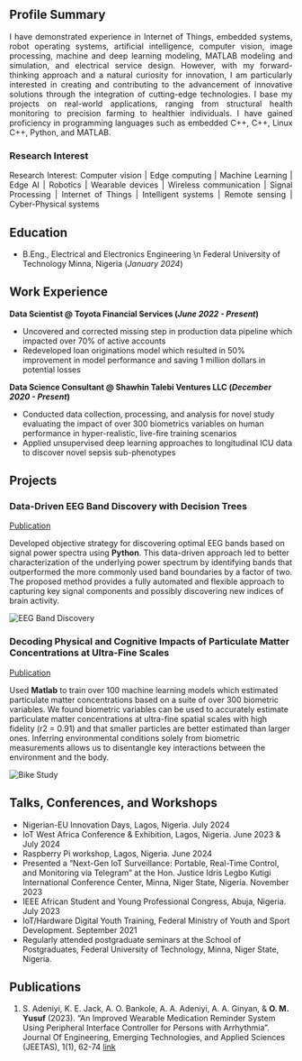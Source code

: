 ## Profile Summary
<div style='text-align: justify;'>
  I have demonstrated experience in Internet of Things, embedded systems, robot operating systems, artificial intelligence, computer vision, image processing,    machine and deep learning modeling, MATLAB modeling and simulation, and electrical service design. However, with my forward-thinking approach and a natural curiosity for innovation, I am particularly interested in creating and contributing to the advancement of innovative solutions through the integration of cutting-edge technologies. I base my projects on real-world applications, ranging from structural health monitoring to precision farming to healthier individuals. I have gained proficiency in programming languages such as embedded C++, C++, Linux C++, Python, and MATLAB.
  
</div>


### Research Interest
<div style='text-align: justify;'>
Research Interest: Computer vision | Edge computing | Machine Learning | Edge AI | Robotics | Wearable devices | Wireless communication | Signal Processing | Internet of Things | Intelligent systems | Remote sensing | Cyber-Physical systems
  
</div>

## Education	 			        		
- B.Eng., Electrical and Electronics Engineering
  \n Federal University of Technology Minna, Nigeria (_January 2024_)
  

## Work Experience
**Data Scientist @ Toyota Financial Services (_June 2022 - Present_)**
- Uncovered and corrected missing step in production data pipeline which impacted over 70% of active accounts
- Redeveloped loan originations model which resulted in 50% improvement in model performance and saving 1 million dollars in potential losses

**Data Science Consultant @ Shawhin Talebi Ventures LLC (_December 2020 - Present_)**
- Conducted data collection, processing, and analysis for novel study evaluating the impact of over 300 biometrics variables on human performance in hyper-realistic, live-fire training scenarios
- Applied unsupervised deep learning approaches to longitudinal ICU data to discover novel sepsis sub-phenotypes

## Projects
### Data-Driven EEG Band Discovery with Decision Trees
[Publication](https://www.mdpi.com/1424-8220/22/8/3048)

Developed objective strategy for discovering optimal EEG bands based on signal power spectra using **Python**. This data-driven approach led to better characterization of the underlying power spectrum by identifying bands that outperformed the more commonly used band boundaries by a factor of two. The proposed method provides a fully automated and flexible approach to capturing key signal components and possibly discovering new indices of brain activity.

![EEG Band Discovery](/assets/img/eeg_band_discovery.jpeg)

### Decoding Physical and Cognitive Impacts of Particulate Matter Concentrations at Ultra-Fine Scales
[Publication](https://www.mdpi.com/1424-8220/22/11/4240)

Used **Matlab** to train over 100 machine learning models which estimated particulate matter concentrations based on a suite of over 300 biometric variables. We found biometric variables can be used to accurately estimate particulate matter concentrations at ultra-fine spatial scales with high fidelity (r2 = 0.91) and that smaller particles are better estimated than larger ones. Inferring environmental conditions solely from biometric measurements allows us to disentangle key interactions between the environment and the body.

![Bike Study](/assets/img/bike_study.jpeg)

## Talks, Conferences, and Workshops
- Nigerian-EU Innovation Days, Lagos, Nigeria. July 2024
- IoT West Africa Conference & Exhibition, Lagos, Nigeria. June 2023 & July 2024
- Raspberry Pi workshop, Lagos, Nigeria. June 2024
- Presented a “Next-Gen IoT Surveillance: Portable, Real-Time Control, and Monitoring via Telegram” at the Hon. Justice Idris Legbo Kutigi International
  Conference Center, Minna, Niger State, Nigeria. November 2023
- IEEE African Student and Young Professional Congress, Abuja, Nigeria. July 2023
- IoT/Hardware Digital Youth Training, Federal Ministry of Youth and Sport Development. September 2021
- Regularly attended postgraduate seminars at the School of Postgraduates, Federal University of Technology, Minna, Niger State, Nigeria. 

## Publications
1. S. Adeniyi, K. E. Jack, A. O. Bankole, A. A. Adeniyi, A. A. Ginyan, & **O. M. Yusuf** (2023). “An Improved Wearable Medication Reminder System Using Peripheral Interface Controller for Persons with Arrhythmia”. Journal Of Engineering, Emerging Technologies, and Applied Sciences (JEETAS), 1(1), 62-74 [link](https://www.ndu.edu.ng/wp-content/uploads/journals/jeetas/62-74.pdf)
